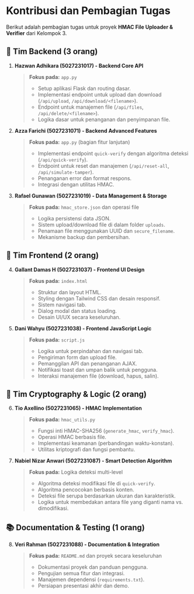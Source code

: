 # Kontribusi dan Pembagian Tugas

Berikut adalah pembagian tugas untuk proyek **HMAC File Uploader & Verifier** dari Kelompok 3.

## 🔧 Tim Backend (3 orang)

1.  **Hazwan Adhikara (5027231017) - Backend Core API**

    > **Fokus pada:** `app.py`
    >
    > - Setup aplikasi Flask dan routing dasar.
    > - Implementasi endpoint untuk upload dan download (`/api/upload`, `/api/download/<filename>`).
    > - Endpoint untuk manajemen file (`/api/files`, `/api/delete/<filename>`).
    > - Logika dasar untuk penanganan dan penyimpanan file.

2.  **Azza Farichi (5027231071) - Backend Advanced Features**

    > **Fokus pada:** `app.py` (bagian fitur lanjutan)
    >
    > - Implementasi endpoint `quick-verify` dengan algoritma deteksi (`/api/quick-verify`).
    > - Endpoint untuk reset dan manajemen (`/api/reset-all`, `/api/simulate-tamper`).
    > - Penanganan error dan format respons.
    > - Integrasi dengan utilitas HMAC.

3.  **Rafael Gunawan (5027231019) - Data Management & Storage**
    > **Fokus pada:** `hmac_store.json` dan operasi file
    >
    > - Logika persistensi data JSON.
    > - Sistem upload/download file di dalam folder `uploads`.
    > - Penamaan file menggunakan UUID dan `secure_filename`.
    > - Mekanisme backup dan pembersihan.

## 🎨 Tim Frontend (2 orang)

4.  **Gallant Damas H (5027231037) - Frontend UI Design**

    > **Fokus pada:** `index.html`
    >
    > - Struktur dan layout HTML.
    > - Styling dengan Tailwind CSS dan desain responsif.
    > - Sistem navigasi tab.
    > - Dialog modal dan status loading.
    > - Desain UI/UX secara keseluruhan.

5.  **Dani Wahyu (5027231038) - Frontend JavaScript Logic**
    > **Fokus pada:** `script.js`
    >
    > - Logika untuk perpindahan dan navigasi tab.
    > - Pengiriman form dan upload file.
    > - Pemanggilan API dan penanganan AJAX.
    > - Notifikasi toast dan umpan balik untuk pengguna.
    > - Interaksi manajemen file (download, hapus, salin).

## 🔐 Tim Cryptography & Logic (2 orang)

6.  **Tio Axellino (5027231065) - HMAC Implementation**

    > **Fokus pada:** `hmac_utils.py`
    >
    > - Fungsi inti HMAC-SHA256 (`generate_hmac`, `verify_hmac`).
    > - Operasi HMAC berbasis file.
    > - Implementasi keamanan (perbandingan waktu-konstan).
    > - Utilitas kriptografi dan fungsi pembantu.

7.  **Nabiel Nizar Anwari (5027231087) - Smart Detection Algorithm**
    > **Fokus pada:** Logika deteksi multi-level
    >
    > - Algoritma deteksi modifikasi file di `quick-verify`.
    > - Algoritma pencocokan berbasis konten.
    > - Deteksi file serupa berdasarkan ukuran dan karakteristik.
    > - Logika untuk membedakan antara file yang diganti nama vs. dimodifikasi.

## 📚 Documentation & Testing (1 orang)

8.  **Veri Rahman (5027231088) - Documentation & Integration**
    > **Fokus pada:** `README.md` dan proyek secara keseluruhan
    >
    > - Dokumentasi proyek dan panduan pengguna.
    > - Pengujian semua fitur dan integrasi.
    > - Manajemen dependensi (`requirements.txt`).
    > - Persiapan presentasi akhir dan demo.

